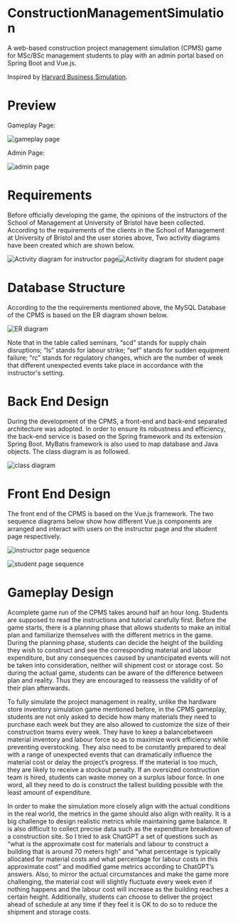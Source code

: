 # ConstructionManagementSimulation

A web-based construction project management simulation (CPMS) game for MSc/BSc management students to play with an admin portal based on Spring Boot and Vue.js.



Inspired by [Harvard Business Simulation](https://hbsp.harvard.edu/simulations/).

# Preview

Gameplay Page:

![gameplay page](doc/game.jpg)

Admin Page:

![admin page](doc/group.jpg)

# Requirements

Before officially developing the game, the opinions of the instructors of the School of Management at University of Bristol have been collected. According to the requirements of the clients in the School of Management at University of Bristol and the user stories above, Two activity diagrams have been created which are shown below.



![Activity diagram for instructor page](doc/Student.png)![Activity diagram for student page](doc/Instructor.png)



# Database Structure



According to the the requirements mentioned above, the MySQL Database of the CPMS is based on the ER diagram shown below.

![ER diagram](doc/erd.png)

Note that in the table called seminars, “scd” stands for supply chain disruptions; “ls” stands for labour strike; “sef” stands for sudden equipment failure; “rc” stands for regulatory changes, which are the number of week that different unexpected events take place in accordance with the instructor's setting.



# Back End Design

During the development of the CPMS, a front-end and back-end separated architecture was adopted. In order to ensure its robustness and efficiency, the back-end service is based on the Spring framework and its extension Spring Boot. MyBatis framework is also used to map database and Java objects. The class diagram is as followed.

![class diagram](doc/classdiagram.png)



# Front End Design

The front end of the CPMS is based on the Vue.js framework. The two sequence diagrams below show how different Vue.js components are arranged and interact with users on the instructor page and the student page respectively.

![instructor page sequence](doc/instructorS.png)

![student page sequence](doc/studentS.png)

# Gameplay Design

Acomplete game run of the CPMS takes around half an hour long. Students are supposed to read the instructions and tutorial carefully first. Before the game starts, there is a planning phase that allows students to make an initial plan and familiarize themselves with the different metrics in the game. During the planning phase, students can decide the height of the building they wish to construct and see the corresponding material and labour expenditure, but any consequences caused by unanticipated events will not be taken into consideration, neither will shipment cost or storage cost. So during the actual game, students can be aware of the difference between plan and reality. Thus they are encouraged to reassess the validity of of their plan afterwards.

To fully simulate the project management in reality, unlike the hardware store inventory simulation game mentioned before, in the CPMS gameplay, students are not only asked to decide how many materials they need to purchase each week but they are also allowed to customize the size of their construction teams every week. They have to keep a balancebetween material inventory and labour force so as to maximize work efficiency while preventing overstocking. They also need to be constantly prepared to deal with a range of unexpected events that can dramatically influence the material cost or delay the project’s progress. If the material is too much, they are likely to receive a stockout penalty. If an oversized construction team is hired, students can waste money on a surplus labour force. In one word, all they need to do is construct the tallest building possible with the least amount of expenditure.

In order to make the simulation more closely align with the actual conditions in the real world, the metrics in the game should also align with reality. It is a big challenge to design realistic metrics while maintaining game balance. It is also difficult to collect precise data such as the expenditure breakdown of a construction site. So I tried to ask ChatGPT a set of questions such as “what is the approximate cost for materials and labour to construct a building that is around 70 meters high” and “what percentage is typically allocated for material costs and what percentage for labour costs in this
approximate cost” and modified game metrics according to ChatGPT’s answers. Also, to mirror the actual circumstances and make the game more challenging, the material cost will slightly fluctuate every week even if nothing happens and the labour cost will increase as the building reaches a certain height. Additionally, students can choose to deliver the project ahead of schedule at any time if they feel it is OK to do so to reduce the shipment and storage costs.
